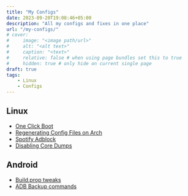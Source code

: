 ```yaml
---
title: "My Configs"
date: 2023-09-20T19:08:46+05:00
description: "All my configs and fixes in one place"
url: "/my-configs/"
# cover:
#     image: "<image path/url>"
#     alt: "<alt text>"
#     caption: "<text>"
#     relative: false # when using page bundles set this to true
#     hidden: true # only hide on current single page
draft: true
tags:
    - Linux
    - Configs
---
```

## Linux
* <a href="/autologin-linux/" target="_blank">One Click Boot</a>
* <a href="/regenerating-configs-using-pacman/" target="_blank">Regenerating Config Files on Arch</a>
* <a href="/spotx" target="_blank">Spotify Adblock</a>
* <a href="/disable-core-dumps" target="_blank">Disabling Core Dumps</a>

## Android
* <a href="/android-tweaks/" target="_blank">Build.prop tweaks</a>
* <a href="/adb-tricks/" target="_blank">ADB Backup commands</a>
